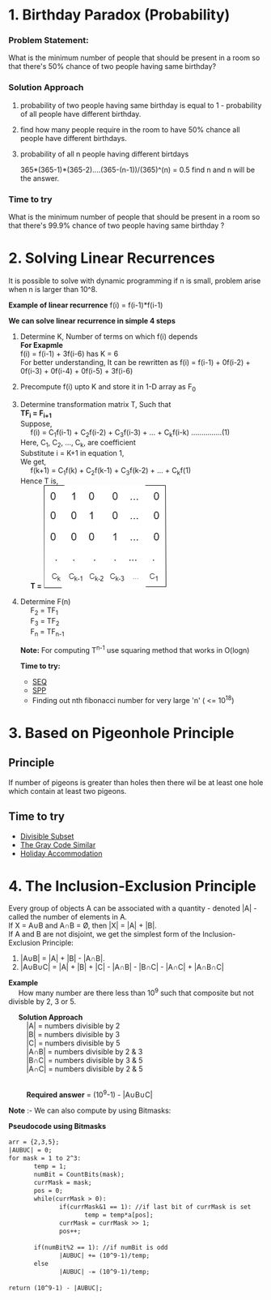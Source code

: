 # 1. Birthday Paradox (Probability)
### Problem Statement:
   What is the minimum number of people that should be present in a room so that there's 50% chance of two people having same birthday?

### Solution Approach
   1. probability of two people having same birthday is equal to 1 - probability of all people have different birthday.

   2. find how many people require in the room to have 50% chance all people have different birthdays.

   3. probability of all n people having different birtdays

       365*(365-1)*(365-2)....(365-(n-1))/(365)^(n) = 0.5
       find n and n will be the answer.


### Time to try
   What is the minimum number of people that should be present in a room so that there's 99.9% chance of two people having same birthday ?


# 2. Solving Linear Recurrences
   It is possible to solve with dynamic programming if n is small, problem arise when n is larger than 10^8.
   
   **Example of linear recurrence** f(i) = f(i-1)*f(i-1)

   **We can solve linear recurrence in simple 4 steps**
   1. Determine K, Number of terms on which f(i) depends <br> **For Exapmle**<br> f(i) = f(i-1) + 3f(i-6) has K = 6<br>
   For better understanding, It can be rewritten as f(i) = f(i-1) + 0f(i-2) + 0f(i-3) + 0f(i-4) + 0f(i-5) + 3f(i-6)

   2. Precompute f(i) upto K and store it in 1-D array as F<sub>0</sub>

   3. Determine transformation matrix T, Such that<br>
       **TF<sub>i</sub> = F<sub>i+1</sub>**
       <br>Suppose,<br>
       &nbsp;&nbsp;&nbsp;&nbsp; f(i) = C<sub>1</sub>f(i-1) + C<sub>2</sub>f(i-2) + C<sub>3</sub>f(i-3) + ... + C<sub>k</sub>f(i-k) ...............(1)  <br>
       Here, C<sub>1</sub>, C<sub>2</sub>, ..., C<sub>k</sub>, are coefficient <br>
       Substitute i = K+1 in equation 1, <br> 
       We get, <br>
       &nbsp;&nbsp;&nbsp;&nbsp; f(k+1) =  C<sub>1</sub>f(k) + C<sub>2</sub>f(k-1) + C<sub>3</sub>f(k-2) + ... + C<sub>k</sub>f(1)
       <br> Hence T is,<br>
        &nbsp;&nbsp;&nbsp;&nbsp; **T =** ![alt text](https://github.com/rohitmahor/competitive-programming/blob/master/images/t.png)

   4. Determine F(n) <br>
      &nbsp;&nbsp;&nbsp;&nbsp; F<sub>2</sub> = TF<sub>1</sub><br>
      &nbsp;&nbsp;&nbsp;&nbsp; F<sub>3</sub> = TF<sub>2</sub><br>
      &nbsp;&nbsp;&nbsp;&nbsp; F<sub>n</sub> = TF<sub>n-1</sub><br>

      **Note:** For computing T<sup>n-1</sup> use squaring method that works in O(logn)

      **Time to try:**<br>
       * [SEQ](https://spoj.com/problems/SEQ/) <br>
       * [SPP](https://spoj.com/problems/SPP/) <br>
       * Finding out nth fibonacci number for very large 'n' ( <= 10<sup>18</sup>)

# 3. Based on Pigeonhole Principle

## Principle
If number of pigeons is greater than holes then there wil be at least one hole which contain at least two pigeons.

## Time to try
* [Divisible Subset](https://www.codechef.com/problems/DIVSUBS)
* [The Gray Code Similar](https://www.codechef.com/problems/GRAYSC)
* [Holiday Accommodation](https://spoj.com/problems/HOLI/) 

# 4. The Inclusion-Exclusion Principle

Every group of objects A can be associated with a quantity - denoted |A| - called the number of elements in A.<br>
If X = A∪B and A∩B = Ø, then |X| = |A| + |B|.<br>
If A and B are not disjoint, we get the simplest form of the Inclusion-Exclusion Principle:<br>
1. |A∪B| = |A| + |B| - |A∩B|.
2. |A∪B∪C| = |A| + |B| + |C| - |A∩B| - |B∩C| - |A∩C| + |A∩B∩C|

**Example**<br>
&nbsp;&nbsp;&nbsp;&nbsp; How many number are there less than 10<sup>9</sup> such that composite but not divisble by 2, 3 or 5.<br>

&nbsp;&nbsp;&nbsp;&nbsp; **Solution Approach**
<br>&nbsp;&nbsp;&nbsp;&nbsp;&nbsp;&nbsp;&nbsp;&nbsp; |A| = numbers divisible by 2
<br>&nbsp;&nbsp;&nbsp;&nbsp;&nbsp;&nbsp;&nbsp;&nbsp; |B| = numbers divisible by 3
<br>&nbsp;&nbsp;&nbsp;&nbsp;&nbsp;&nbsp;&nbsp;&nbsp; |C| = numbers divisible by 5
<br>&nbsp;&nbsp;&nbsp;&nbsp;&nbsp;&nbsp;&nbsp;&nbsp;  |A∩B| = numbers divisible by 2 & 3
<br>&nbsp;&nbsp;&nbsp;&nbsp;&nbsp;&nbsp;&nbsp;&nbsp;  |B∩C| = numbers divisible by 3 & 5
<br>&nbsp;&nbsp;&nbsp;&nbsp;&nbsp;&nbsp;&nbsp;&nbsp;  |A∩C| = numbers divisible by 2 & 5

<br>&nbsp;&nbsp;&nbsp;&nbsp;&nbsp;&nbsp;&nbsp;&nbsp; **Required answer** = (10<sup>9</sup>-1) - |A∪B∪C|

**Note** :- We can also compute by using Bitmasks:

**Pseudocode using Bitmasks**
```
arr = {2,3,5};
|AUBUC| = 0;
for mask = 1 to 2^3:
       temp = 1;
       numBit = CountBits(mask);
       currMask = mask;
       pos = 0;
       while(currMask > 0):
              if(currMask&1 == 1): //if last bit of currMask is set
                     temp = temp*a[pos];
              currMask = currMask >> 1;
              pos++;

       if(numBit%2 == 1): //if numBit is odd
              |AUBUC| += (10^9-1)/temp;
       else
              |AUBUC| -= (10^9-1)/temp;

return (10^9-1) - |AUBUC|;
```

       